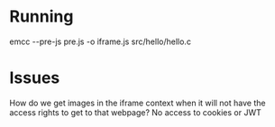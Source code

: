 # Running

emcc --pre-js pre.js -o iframe.js src/hello/hello.c

# Issues

How do we get images in the iframe context when it will not have the access rights to get to that webpage? No access to cookies or JWT